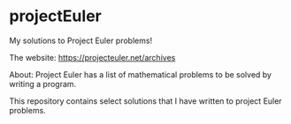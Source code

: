 # projectEuler
My solutions to Project Euler problems!

The website: https://projecteuler.net/archives 

About: Project Euler has a list of mathematical problems to be solved by writing a program. 

This repository contains select solutions that I have written to project Euler problems. 
